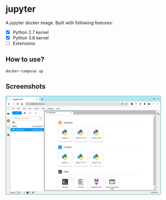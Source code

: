 # jupyter

A jupyter docker image. Built with following features:

- [x] Python 2.7 kernel
- [x] Python 3.8 kernel
- [ ] Extensions

## How to use?

```bash
docker-compose up
```

## Screenshots

![screenshot](./screenshot.png)
